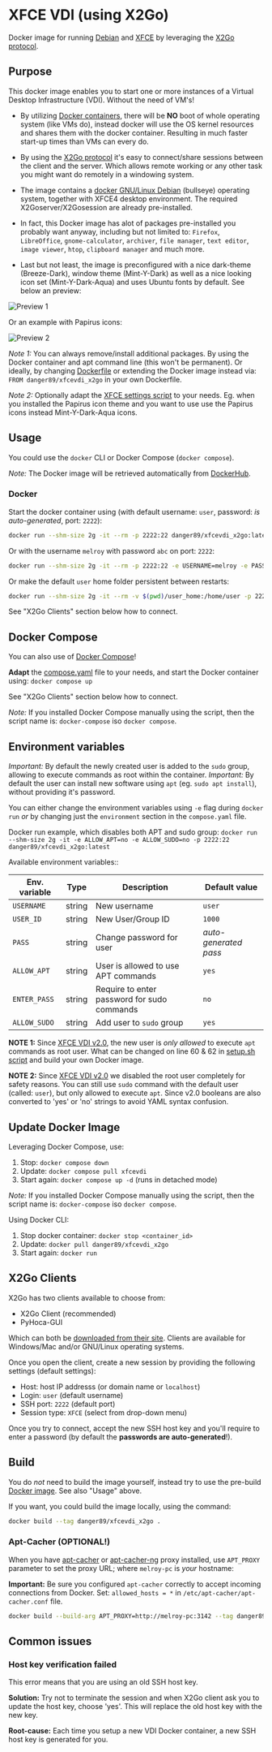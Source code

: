 # XFCE VDI (using X2Go)

Docker image for running [Debian](https://hub.docker.com/_/debian) and [XFCE](https://www.xfce.org/) by leveraging the [X2Go protocol](https://wiki.x2go.org/doku.php/download:start).

## Purpose

This docker image enables you to start one or more instances of a Virtual Desktop Infrastructure (VDI). Without the need of VM's!

- By utilizing [Docker containers](https://www.docker.com/resources/what-container), there will be **NO** boot of whole operating system (like VMs do), instead docker will use the OS kernel resources and shares them with the docker container. Resulting in much faster start-up times than VMs can every do.

- By using the [X2Go protocol](https://wiki.x2go.org/) it's easy to connect/share sessions between the client and the server. Which allows remote working or any other task you might want do remotely in a windowing system.

- The image contains a [docker GNU/Linux Debian](https://hub.docker.com/_/debian) (bullseye) operating system, together with XFCE4 desktop environment. The required X2Goserver/X2Gosession are already pre-installed.

- In fact, this Docker image has alot of packages pre-installed you probably want anyway, including but not limited to: `Firefox`, `LibreOffice`, `gnome-calculator`, `archiver`, `file manager`, `text editor`, `image viewer`, `htop`, `clipboard manager` and much more.

- Last but not least, the image is preconfigured with a nice dark-theme (Breeze-Dark), window theme (Mint-Y-Dark) as well as a nice looking icon set (Mint-Y-Dark-Aqua) and uses Ubuntu fonts by default. See below an preview:

![Preview 1](preview.png)

Or an example with Papirus icons:

![Preview 2](preview_papirus.png)

_Note 1:_ You can always remove/install additional packages. By using the Docker container and apt command line (this won't be permanent). Or ideally, by changing [Dockerfile](Dockerfile) or extending the Docker image instead via: `FROM danger89/xfcevdi_x2go` in your own Dockerfile.

_Note 2:_ Optionally adapt the [XFCE settings script](xfce_settings.sh) to your needs. Eg. when you installed the Papirus icon theme and you want to use use the Papirus icons instead Mint-Y-Dark-Aqua icons.

## Usage

You could use the `docker` CLI or Docker Compose (`docker compose`).

_Note:_ The Docker image will be retrieved automatically from [DockerHub](https://hub.docker.com/r/danger89/xfcevdi_x2go).

### Docker

Start the docker container using (with default username: `user`, password: _is auto-generated_, port: `2222`):

```sh
docker run --shm-size 2g -it --rm -p 2222:22 danger89/xfcevdi_x2go:latest
```

Or with the username `melroy` with password `abc` on port: `2222`:

```sh
docker run --shm-size 2g -it --rm -p 2222:22 -e USERNAME=melroy -e PASS=abc danger89/xfcevdi_x2go:latest
```

Or make the default `user` home folder persistent between restarts:

```sh
docker run --shm-size 2g -it --rm -v $(pwd)/user_home:/home/user -p 2222:22 danger89/xfcevdi_x2go:latest
```

See "X2Go Clients" section below how to connect.

## Docker Compose

You can also use of [Docker Compose](https://docs.docker.com/compose/)!

**Adapt** the [compose.yaml](compose.yaml) file to your needs, and start the Docker container using: `docker compose up`

See "X2Go Clients" section below how to connect.

_Note:_ If you installed Docker Compose manually using the script, then the script name is: `docker-compose` iso `docker compose`.

## Environment variables

_Important:_ By default the newly created user is added to the `sudo` group, allowing to execute commands as root within the container.
_Important:_ By default the user can install new software using `apt` (eg. `sudo apt install`), without providing it's password.

You can either change the environment variables using `-e` flag during `docker run` _or_ by changing just the `environment` section in the `compose.yaml` file.

Docker run example, which disables both APT and sudo group: `docker run --shm-size 2g -it -e ALLOW_APT=no -e ALLOW_SUDO=no -p 2222:22 danger89/xfcevdi_x2go:latest`

Available environment variables::

| Env. variable | Type   | Description                                 | Default value         |
| ------------- | ------ | ------------------------------------------- | --------------------- |
| `USERNAME`    | string | New username                                | `user`                |
| `USER_ID`     | string | New User/Group ID                           | `1000`                |
| `PASS`        | string | Change password for user                    | _auto-generated pass_ |
| `ALLOW_APT`   | string | User is allowed to use APT commands         | `yes`                 |
| `ENTER_PASS`  | string | Require to enter password for sudo commands | `no`                  |
| `ALLOW_SUDO`  | string | Add user to `sudo` group                    | `yes`                 |

**NOTE 1:** Since [XFCE VDI v2.0](https://hub.docker.com/r/danger89/xfcevdi_x2go/tags), the new user is _only allowed_ to execute `apt` commands as root user. What can be changed on line 60 & 62 in [setup.sh script](scripts/setup.sh) and build your own Docker image.

**NOTE 2:** Since [XFCE VDI v2.0](https://hub.docker.com/r/danger89/xfcevdi_x2go/tags) we disabled the root user completely for safety reasons. You can still use `sudo` command with the default user (called: `user`), but only allowed to execute `apt`. Since v2.0 booleans are also converted to 'yes' or 'no' strings to avoid YAML syntax confusion.

## Update Docker Image

Leveraging Docker Compose, use:

1. Stop: `docker compose down`
2. Update: `docker compose pull xfcevdi`
3. Start again: `docker compose up -d` (runs in detached mode)

_Note:_ If you installed Docker Compose manually using the script, then the script name is: `docker-compose` iso `docker compose`.

Using Docker CLI:

1. Stop docker container: `docker stop <container_id>`
2. Update: `docker pull danger89/xfcevdi_x2go`
3. Start again: `docker run`

## X2Go Clients

X2Go has two clients available to choose from:

- X2Go Client (recommended)
- PyHoca-GUI

Which can both be [downloaded from their site](https://wiki.x2go.org/doku.php/download:start). Clients are available for Windows/Mac and/or GNU/Linux operating systems.

Once you open the client, create a new session by providing the following settings (default settings):

- Host: host IP addresss (or domain name or `localhost`)
- Login: `user` (default username)
- SSH port: `2222` (default port)
- Session type: `XFCE` (select from drop-down menu)

Once you try to connect, accept the new SSH host key and you'll require to enter a password (by default the **passwords are auto-generated**!).

## Build

You do _not_ need to build the image yourself, instead try to use the pre-build [Docker image](https://hub.docker.com/r/danger89/xfcevdi_x2go). See also "Usage" above.

If you want, you could build the image locally, using the command:

```sh
docker build --tag danger89/xfcevdi_x2go .
```

### Apt-Cacher (OPTIONAL!)

When you have [apt-cacher](http://manpages.ubuntu.com/manpages/jammy/man8/apt-cacher.8.html) or [apt-cacher-ng](http://manpages.ubuntu.com/manpages/jammy/en/man8/apt-cacher-ng.8.html) proxy installed, use `APT_PROXY` parameter to set the proxy URL; where `melroy-pc` is _your_ hostname:

**Important:** Be sure you configured `apt-cacher` correctly to accept incoming connections from Docker. Set: `allowed_hosts = *` in `/etc/apt-cacher/apt-cacher.conf` file.

```sh
docker build --build-arg APT_PROXY=http://melroy-pc:3142 --tag danger89/xfcevdi_x2go .
```

## Common issues

### Host key verification failed

This error means that you are using an old SSH host key.

**Solution:** Try not to terminate the session and when X2Go client ask you to update the host key, choose 'yes'. This will replace the old host key with the new key.

**Root-cause:** Each time you setup a new VDI Docker container, a new SSH host key is generated for you.
